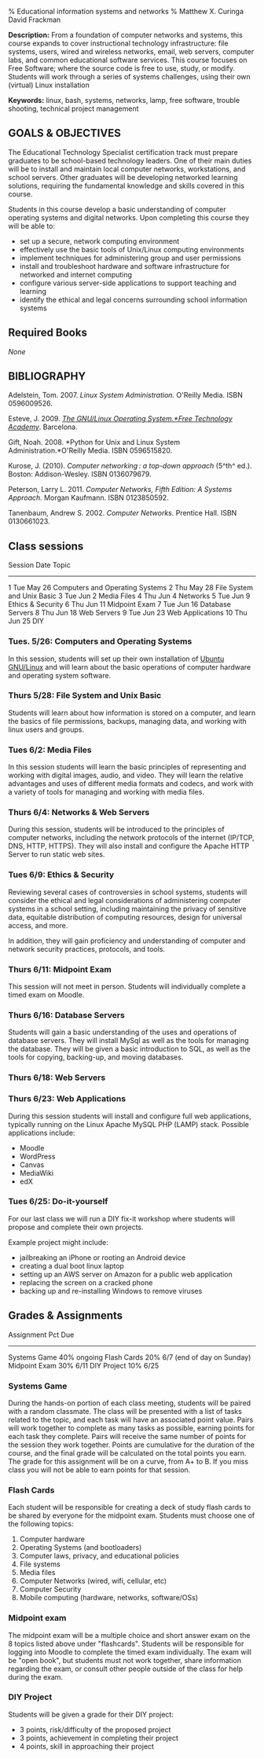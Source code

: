 % Educational information systems and networks
% Matthew X. Curinga
  David Frackman


**Description:** From a foundation of computer networks and systems, this
course expands to cover instructional technology infrastructure: file systems,
users, wired and wireless networks, email, web servers, computer labs, and
common educational software services. This course focuses on Free Software;
where the source code is free to use, study, or modify. Students will work
through a series of systems challenges, using their own (virtual) Linux
installation

**Keywords:** linux, bash, systems, networks, lamp, free software, trouble shooting, technical project management

GOALS & OBJECTIVES
------------------

The Educational Technology Specialist certification track must prepare
graduates to be school-based technology leaders. One of their main
duties will be to install and maintain local computer networks,
workstations, and school servers. Other graduates will be developing
networked learning solutions, requiring the fundamental knowledge and
skills covered in this course.

Students in this course develop a basic understanding of computer
operating systems and digital networks. Upon completing this course they
will be able to:

-   set up a secure, network computing environment
-   effectively use the basic tools of Unix/Linux computing environments
-   implement techniques for administering group and user permissions
-   install and troubleshoot hardware and software infrastructure for
    networked and internet computing
-   configure various server-side applications to support teaching and
    learning
-   identify the ethical and legal concerns surrounding school
    information systems


Required Books
--------------
_None_

BIBLIOGRAPHY
------------

Adelstein, Tom. 2007. *Linux System Administration.* O'Reilly Media. ISBN
0596009526.

Esteve, J. 2009. _[The GNU/Linux Operating System.*Free Technology
Academy](http://ftacademy.org/materials/fsm/2#1)_. Barcelona.

Gift, Noah. 2008. *Python for Unix and Linux System
Administration.*O'Reilly Media. ISBN 0596515820. 

Kurose, J. (2010). *Computer networking : a top-down approach* (5^th^
ed.). Boston: Addison-Wesley. ISBN 0136079679.

Peterson, Larry L. 2011. *Computer Networks, Fifth Edition: A Systems
Approach.* Morgan Kaufmann. ISBN 0123850592.

Tanenbaum, Andrew S. 2002. *Computer Networks.* Prentice Hall. ISBN
0130661023.


Class sessions
--------------

Session   Date         Topic
-------   -----------  ------
1         Tue May 26   Computers and Operating Systems
2         Thu May 28   File System and Unix Basic
3         Tue Jun 2    Media Files
4         Thu Jun 4    Networks
5         Tue Jun 9    Ethics & Security
6         Thu Jun 11   Midpoint Exam
7         Tue Jun 16   Database Servers
8         Thu Jun 18   Web Servers
9         Tue Jun 23   Web Applications
10        Thu Jun 25   DIY

### Tues. 5/26: Computers and Operating Systems

In this session, students will set up their own installation of [Ubuntu
GNU/Linux](http://www.ubuntu.com) and will learn about the basic operations of
computer hardware and operating system software.

### Thurs 5/28: File System and Unix Basic

Students will learn about how information is stored on a computer, and learn
the basics of file permissions, backups, managing data, and working with linux
users and groups.

### Tues 6/2: Media Files

In this session students will learn the basic principles of representing and
working with digital images, audio, and video. They will learn the relative
advantages and uses of different media formats and codecs, and work with a
variety of tools for managing and working with media files.

### Thurs 6/4: Networks & Web Servers

During this session, students will be introduced to the principles of computer
networks, including the network protocols of the internet (IP/TCP, DNS, HTTP,
HTTPS). They will also install and configure the Apache HTTP Server to run
static web sites.

### Tues 6/9: Ethics & Security

Reviewing several cases of controversies in school systems, students
will consider the ethical and legal considerations of administering
computer systems in a school setting, including maintaining the privacy
of sensitive data, equitable distribution of computing resources, design
for universal access, and more.

In addition, they will gain proficiency and understanding of computer and
network security practices, protocols, and tools.

### Thurs 6/11: Midpoint Exam

This session will not meet in person. Students will individually complete a
timed exam on Moodle.

### Thurs 6/16: Database Servers

Students will gain a basic understanding of the uses and operations of
database servers. They will install MySql as well as the tools for managing
the database. They will be given a basic introduction to SQL, as well as the
tools for copying, backing-up, and moving databases.

### Thurs 6/18: Web Servers


### Thurs 6/23: Web Applications

During this session students will install and configure full web applications,
typically running on the Linux Apache MySQL PHP (LAMP) stack. Possible
applications include:

- Moodle
- WordPress
- Canvas
- MediaWiki
- edX


### Tues 6/25: Do-it-yourself

For our last class we will run a DIY fix-it workshop where students will
propose and complete their own projects.

Example project might include:

- jailbreaking an iPhone or rooting an Android device
- creating a dual boot linux laptop
- setting up an AWS server on Amazon for a public web application
- replacing the screen on a cracked phone
- backing up and re-installing Windows to remove viruses



Grades & Assignments
--------------------


Assignment       Pct      Due
---------------  ------   ----
Systems Game     40%      ongoing
Flash Cards      20%      6/7 (end of day on Sunday)
Midpoint Exam    30%      6/11
DIY Project      10%      6/25

### Systems Game

During the hands-on portion of each class meeting, students will be paired
with a random classmate. The class will be presented with a list of tasks
related to the topic, and each task will have an associated point value. Pairs
will work together to complete as many tasks as possible, earning points for
each task they complete. Pairs will receive the same number of points for the
session they work together. Points are cumulative for the duration of the
course, and the final grade will be calculated on the total points you earn.
The grade for this assignment will be on a curve, from A+ to B. If you miss
class you will not be able to earn points for that session.

### Flash Cards

Each student will be responsible for creating a deck of study flash cards to
be shared by everyone for the midpoint exam. Students must choose one of the
following topics:

1. Computer hardware
2. Operating Systems (and bootloaders)
3. Computer laws, privacy, and educational policies
4. File systems
5. Media files
6. Computer Networks (wired, wifi, cellular, etc)
7. Computer Security
8. Mobile computing (hardware, networks, software/OSs)

### Midpoint exam

The midpoint exam will be a multiple choice and short answer exam on the 8
topics listed above under "flashcards". Students will be responsible for
logging into Moodle to complete the timed exam individually. The exam will be
"open book", but students must not work together, share information regarding
the exam, or consult other people outside of the class for help during the
exam.

### DIY Project
Students will be given a grade for their DIY project:

- 3 points, risk/difficulty of the proposed project
- 3 points, achievement in completing their project
- 4 points, skill in approaching their project